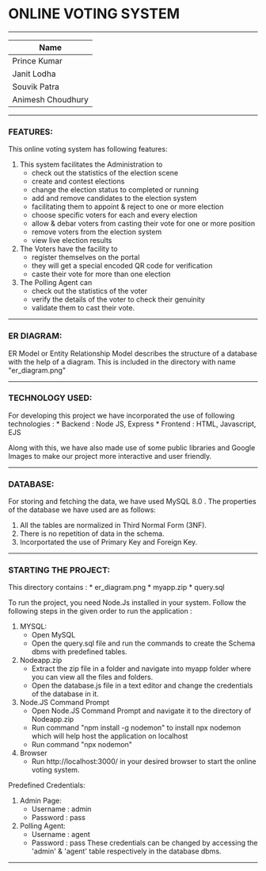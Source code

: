 # ONLINE VOTING SYSTEM 

---------------------------------------------
|Name|
|----|
|Prince Kumar|
|Janit Lodha|
|Souvik Patra|
|Animesh Choudhury|
---------------------------------------------
### FEATURES:

This online voting system has following features:

1. This system facilitates the Administration to
	* check out the statistics of the election scene
	* create and contest elections
	* change the election status to completed or running
	* add and remove candidates to the election system
	* facilitating them to appoint & reject to one or more election
	* choose specific voters for each and every election
	* allow & debar voters from casting their vote for one or more position
	* remove voters from the election system
	* view live election results
2. The Voters have the facility to
	* register themselves on the portal 
	* they will get a special encoded QR code for verification
	* caste their vote for more than one election
3. The Polling Agent can
	* check out the statistics of the voter
	* verify the details of the voter to check their genuinity
	* validate them to cast their vote.

---------------------------------------------
### ER DIAGRAM:
ER Model or Entity Relationship Model describes the structure of a database with the help of a diagram.
This is included in the directory with name "er_diagram.png"

---------------------------------------------
### TECHNOLOGY USED:

For developing this project we have incorporated the use of following technologies :
	* Backend : Node JS, Express
	* Frontend : HTML, Javascript, EJS

Along with this, we have also made use of some public libraries and Google Images to make our project more interactive and user friendly.

---------------------------------------------
### DATABASE:

For storing and fetching the data, we have used MySQL 8.0 .
The properties of the database we have used are as follows:

1. All the tables are normalized in Third Normal Form (3NF).
2. There is no repetition of data in the schema.
3. Incorportated the use of Primary Key and Foreign Key.

---------------------------------------------
### STARTING THE PROJECT:

This directory contains :
	* er_diagram.png
	* myapp.zip
	* query.sql

To run the project, you need Node.Js installed in your system.
Follow the following steps in the given order to run the application :

1. MYSQL:
	* Open MySQL
	* Open the query.sql file and run the commands to create the Schema dbms with predefined tables.
2. Nodeapp.zip
	* Extract the zip file in a folder and navigate into myapp folder where you can view all the files and folders.
	* Open the database.js file in a text editor and change the credentials of the database in it.
3. Node.JS Command Prompt
	* Open Node.JS Command Prompt and navigate it to the directory of Nodeapp.zip
	* Run command "npm install -g nodemon" to install npx nodemon which will help host the application on localhost
	* Run command "npx nodemon"
4. Browser
	* Run http://localhost:3000/ in your desired browser to start the online voting system.

Predefined Credentials:
1. Admin Page:
	* Username : admin
	* Password : pass
2. Polling Agent:
	* Username : agent
	* Password : pass
These credentials can be changed by accessing the 'admin' & 'agent' table respectively in the database dbms.

---------------------------------------------
